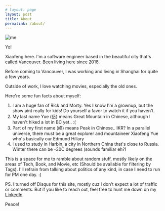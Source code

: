 ```yaml
---
# layout: page
layout: post
title: About
permalink: /about/
---
```

![me](../assets/images/me_hengdian_2019.JPG)

Yo! 

Xiaofeng here. I'm a software engineer based in the beautiful city that's called Vancouver. Been living here since 2018. 

Before coming to Vancouver, I was working and living in Shanghai for quite a few years. 

Outside of work, I love watching movies, especially the old ones. 

Here're some fun facts about myself:
 
1. I am a huge fan of Rick and Morty. Yes I know I'm a grownup, but the show aint really for kids! Do yourself a favor to watch it if you haven't. 
2. My last name Yue (岳) means Great Mountain in Chinese, although I haven't hiked a lot in BC yet.. :( 
3. Part of my first name (峰) means Peak in Chinese.. IKR? In a parallel universe, there must be a great explorer and mountaineer Xiaofeng Yue who's basically our Edmund Hillary
4. I used to study in Harbin, a city in Northern China that's close to Russia. Winter there can be -30C degrees (sounds familiar eh?)

This is a space for me to ramble about random stuff, mostly likely on the areas of Tech, Book, and Movie, etc (Should be available for filtering by Tags). I'll refrain from talking about politics of any kind, in case I need to run for PM one day. :) 

PS. I turned off Disqus for this site, mostly cuz I don't expect a lot of traffic or comments. But if you like to reach out, feel free to hunt me down on my [LinkedIn](https://www.linkedin.com/in/xiaofengyue/). 

Peace! 

